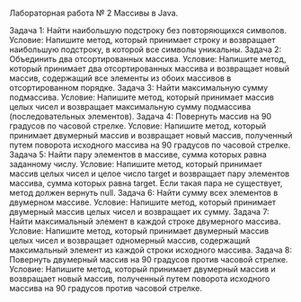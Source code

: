 Лабораторная работа № 2 Массивы в Java.

Задача 1: Найти наибольшую подстроку без повторяющихся символов. Условие: Напишите метод, который принимает строку и возвращает наибольшую подстроку, в которой все символы уникальны.
Задача 2: Объединить два отсортированных массива. Условие: Напишите метод, который принимает два отсортированных массива и возвращает новый массив, содержащий все элементы из обоих массивов в отсортированном порядке.
Задача 3: Найти максимальную сумму подмассива. Условие: Напишите метод, который принимает массив целых чисел и возвращает максимальную сумму подмассива (последовательных элементов).
Задача 4: Повернуть массив на 90 градусов по часовой стрелке. Условие: Напишите метод, который принимает двумерный массив и возвращает новый массив, полученный путем поворота исходного массива на 90 градусов по часовой стрелке.
Задача 5: Найти пару элементов в массиве, сумма которых равна заданному числу. Условие: Напишите метод, который принимает массив целых чисел и целое число target и возвращает пару элементов массива, сумма которых равна target. Если такая пара не существует, метод должен вернуть null.
Задача 6: Найти сумму всех элементов в двумерном массиве. Условие: Напишите метод, который принимает двумерный массив целых чисел и возвращает их сумму.
Задача 7: Найти максимальный элемент в каждой строке двумерного массива. Условие: Напишите метод, который принимает двумерный массив целых чисел и возвращает одномерный массив, содержащий максимальный элемент из каждой строки исходного массива.
Задача 8: Повернуть двумерный массив на 90 градусов против часовой стрелке. Условие: Напишите метод, который принимает двумерный массив и возвращает новый массив, полученный путем поворота исходного массива на 90 градусов против часовой стрелке.
